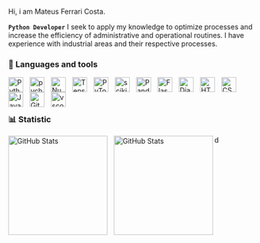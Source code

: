  Hi, i am Mateus Ferrari Costa.


**`Python Developer`**
I seek to apply my knowledge to optimize processes and
increase the efficiency of administrative and operational routines.
I have experience with industrial areas and their respective
processes.

### 🤖 Languages ​​and tools

<img 
    align="left" 
    alt="Python" 
    title="Python"
    width="30px" 
    style="padding-right: 10px;" 
    src="https://cdn.jsdelivr.net/gh/devicons/devicon@latest/icons/python/python-original.svg" 
/>

<img align="left" 
    alt="pycharm" 
    title="pycharm"
    width="30px" 
    style="padding-right: 10px;" 
src="https://cdn.jsdelivr.net/gh/devicons/devicon@latest/icons/pycharm/pycharm-original.svg" />
        
<img 
  align="left" 
    alt="Numpy" 
    title="Numpy"
    width="30px" 
    style="padding-right: 10px;" 
src="https://cdn.jsdelivr.net/gh/devicons/devicon@latest/icons/numpy/numpy-original.svg" />
          
<img 
align="left" 
    alt="TensorFlow" 
    title="tensorflow"
    width="30px" 
    style="padding-right: 10px;" 
src="https://cdn.jsdelivr.net/gh/devicons/devicon@latest/icons/tensorflow/tensorflow-original.svg" />
          
<img 
align="left" 
    alt="PyTorch" 
    title="PyTorch"
    width="30px" 
    style="padding-right: 10px;" 
src="https://cdn.jsdelivr.net/gh/devicons/devicon@latest/icons/pytorch/pytorch-original.svg" />
            
<img 
align="left" 
    alt="scikitlearn" 
    title="scikitlearn"
    width="30px" 
    style="padding-right: 10px;" 
src="https://cdn.jsdelivr.net/gh/devicons/devicon@latest/icons/scikitlearn/scikitlearn-original.svg" />
          
<img 
 align="left" 
    alt="Pandas" 
    title="Pandas"
    width="30px" 
    style="padding-right: 10px;" 
src="https://cdn.jsdelivr.net/gh/devicons/devicon@latest/icons/pandas/pandas-original.svg" />
              

<img 
align="left" 
    alt="Flask" 
    title="Flask"
    width="30px" 
    style="padding-right: 10px;" 
src="https://cdn.jsdelivr.net/gh/devicons/devicon@latest/icons/flask/flask-original.svg" />
          

<img 
align="left" 
    alt="Django" 
    title="Django"
    width="30px" 
    style="padding-right: 10px;" 
src="https://cdn.jsdelivr.net/gh/devicons/devicon@latest/icons/django/django-plain-wordmark.svg" />
          

<img 
    align="left" 
    alt="HTML"
    title="HTML" 
    width="30px" 
    style="padding-right: 10px;" 
    src="https://cdn.jsdelivr.net/gh/devicons/devicon@latest/icons/html5/html5-original.svg" 
/>
<img 
    align="left" 
    alt="CSS" 
    title="CSS"
    width="30px" 
    style="padding-right: 10px;" d
    src="https://cdn.jsdelivr.net/gh/devicons/devicon@latest/icons/css3/css3-original.svg" 
/>
<img 
    align="left" 
    alt="JavaScript" 
    title="JavaScript"
    width="30px" 
    style="padding-right: 10px;" 
    src="https://cdn.jsdelivr.net/gh/devicons/devicon@latest/icons/javascript/javascript-original.svg" 
/>

    
<img 
    align="left" 
    alt="Git" 
    title="Git"
    width="30px" 
    style="padding-right: 10px;" 
    src="https://cdn.jsdelivr.net/gh/devicons/devicon@latest/icons/git/git-original.svg" 
/>


<img 
align="left" 
    alt="vscode" 
    title="vscode"
    width="30px" 
    style="padding-right: 10px;" 
src="https://cdn.jsdelivr.net/gh/devicons/devicon@latest/icons/vscode/vscode-original.svg" />
          
          
         

<br/>
<br/>

<body>
            <i class="devicon-flask-original-wordmark"></i>
          <br/></body>

### 📊 Statistic

<p>
  <img 
    align="left" 
    alt="GitHub Stats" 
    height="200" 
    style="padding-right: 10px;" 
    src="https://github-readme-stats.vercel.app/api?username=Mfc2005a&show_icons=true&theme=tokyonight&include_all_commits=true&locale=pt-br" 
  />
d
<img 
      align="left" 
      alt="GitHub Stats" 
      height="200" 
      src="https://github-readme-stats.vercel.app/api/top-langs/?username=Mfc2005a&theme=tokyonight&layout=compact&custom_title=Tecnologias&langs_count=9" 
  />

</p>




